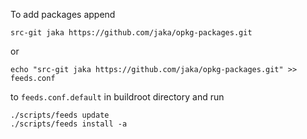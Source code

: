 To add packages append
```
src-git jaka https://github.com/jaka/opkg-packages.git
```
or
```
echo "src-git jaka https://github.com/jaka/opkg-packages.git" >> feeds.conf
```
to `feeds.conf.default` in buildroot directory and run
```
./scripts/feeds update
./scripts/feeds install -a
```
